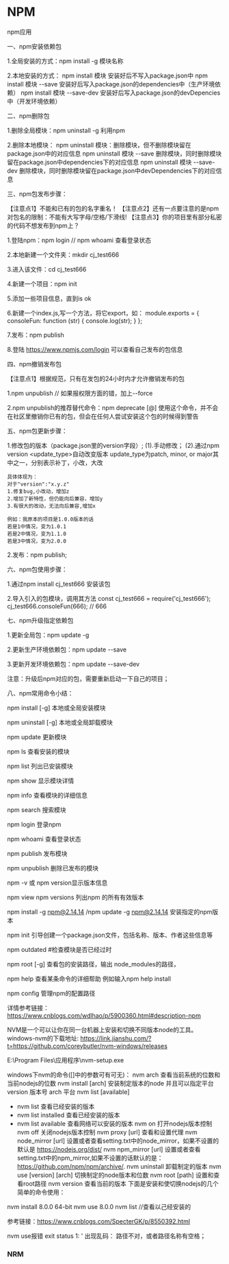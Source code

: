 # NPM
npm应用


一、npm安装依赖包

1.全局安装的方式：npm install -g 模块名称

2.本地安装的方式：
npm install 模块 安装好后不写入package.json中
npm install 模块 --save 安装好后写入package.json的dependencies中（生产环境依赖）
npm install 模块 --save-dev 安装好后写入package.json的devDepencies中（开发环境依赖）


二、npm删除包

1.删除全局模块：npm uninstall -g <package>利用npm

2.删除本地模块：
npm uninstall 模块：删除模块，但不删除模块留在package.json中的对应信息
npm uninstall 模块 --save 删除模块，同时删除模块留在package.json中dependencies下的对应信息
npm uninstall 模块 --save-dev 删除模块，同时删除模块留在package.json中devDependencies下的对应信息


三、npm包发布步骤：

【注意点1】不能和已有的包的名字重名！
【注意点2】还有一点要注意的是npm对包名的限制：不能有大写字母/空格/下滑线!
【注意点3】你的项目里有部分私密的代码不想发布到npm上？

1.登陆npm：npm login // npm whoami 查看登录状态

2.本地新建一个文件夹：mkdir cj_test666

3.进入该文件：cd cj_test666

4.新建一个项目：npm init

5.添加一些项目信息，直到is ok

6.新建一个index.js,写一个方法，将它export，如：
module.exports = {
  consoleFun: function (str) {
    console.log(str);
  }
};

7.发布：npm publish

8.登陆 https://www.npmjs.com/login 可以查看自己发布的包信息


四、npm撤销发布包

【注意点1】根据规范，只有在发包的24小时内才允许撤销发布的包

1.npm unpublish // 如果报权限方面的错，加上--force

2.npm unpublish的推荐替代命令：npm deprecate <pkg>[@<version>] <message>
使用这个命令，并不会在社区里撤销你已有的包，但会在任何人尝试安装这个包的时候得到警告


五、npm包更新步骤：

1.修改包的版本（package.json里的version字段）;
(1).手动修改；
(2).通过npm version <update_type>自动改变版本
    update_type为patch, minor, or major其中之一，分别表示补丁，小改，大改
    
    具体体现为：
    对于"version":"x.y.z"
    1.修复bug,小改动，增加z
    2.增加了新特性，但仍能向后兼容，增加y
    3.有很大的改动，无法向后兼容,增加x
     
    例如：我原本的项目是1.0.0版本的话
    若是1中情况，变为1.0.1
    若是2中情况，变为1.1.0
    若是3中情况，变为2.0.0

2.发布：npm publish;


六、npm包使用步骤：

1.通过npm install cj_test666 安装该包

2.导入引入的包模块，调用其方法
const cj_test666 = require('cj_test666');
cj_test666.consoleFun(666); // 666


七、npm升级指定依赖包

1.更新全局包：npm update <name> -g

2.更新生产环境依赖包：npm update <name> --save

3.更新开发环境依赖包：npm update <name> --save-dev

注意：升级后npm对应的包，需要重新启动一下自己的项目；


八、npm常用命令小结：

npm install [-g] 本地或全局安装模块

npm uninstall [-g] 本地或全局卸载模块

npm update 更新模块

npm ls 查看安装的模块

npm list 列出已安装模块

npm show  显示模块详情

npm info 查看模块的详细信息

npm search 搜索模块

npm login 登录npm

npm whoami 查看登录状态

npm publish 发布模块

npm unpublish 删除已发布的模块

npm -v 或 npm version显示版本信息

npm view npm versions 列出npm 的所有有效版本

npm install -g npm@2.14.14 /npm update -g npm@2.14.14  安装指定的npm版本

npm init 引导创建一个package.json文件，包括名称、版本、作者这些信息等

npm outdated  #检查模块是否已经过时

npm root  [-g] 查看包的安装路径，输出 node_modules的路径，

npm help 查看某条命令的详细帮助 例如输入npm help install

npm config 管理npm的配置路径

详情参考链接：
https://www.cnblogs.com/wdlhao/p/5900360.html#description-npm


NVM是一个可以让你在同一台机器上安装和切换不同版本node的工具。
windows-nvm的下载地址:
https://link.jianshu.com/?t=https://github.com/coreybutler/nvm-windows/releases

E:\Program Files\应用程序\nvm-setup.exe

windows下nvm的命令([]中的参数可有可无)：
nvm arch                         查看当前系统的位数和当前nodejs的位数
nvm install <version> [arch]     安装制定版本的node 并且可以指定平台 version 版本号  arch 平台
nvm list [available]
  - nvm list   查看已经安装的版本
  - nvm list installed 查看已经安装的版本
  - nvm list available 查看网络可以安装的版本
nvm on                           打开nodejs版本控制
nvm off                          关闭nodejs版本控制
nvm proxy [url]                  查看和设置代理
nvm node_mirror [url]            设置或者查看setting.txt中的node_mirror，如果不设置的默认是 https://nodejs.org/dist/
nvm npm_mirror [url]             设置或者查看setting.txt中的npm_mirror,如果不设置的话默认的是：https://github.com/npm/npm/archive/.
nvm uninstall <version>          卸载制定的版本
nvm use [version] [arch]         切换制定的node版本和位数
nvm root [path]                  设置和查看root路径
nvm version                      查看当前的版本
下面是安装和使切换nodejs的几个简单的命令使用：

nvm install 8.0.0 64-bit
nvm use 8.0.0
nvm list //查看以己经安装的

参考链接：https://www.cnblogs.com/SpecterGK/p/8550392.html

nvm use报错 exit status 1: ' 出现乱码：
路径不对，或者路径名称有空格；

### NRM